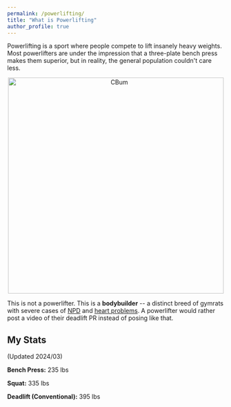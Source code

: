 ```yaml
---
permalink: /powerlifting/
title: "What is Powerlifting"
author_profile: true
---
```

Powerlifting is a sport where people compete to lift insanely heavy weights. Most powerlifters are under the impression that a three-plate bench press makes them superior, but in reality, the general population couldn't care less.

<div style="text-align: center;">
    <img src="https://blog.priceplow.com/wp-content/uploads/cbum-olympia-stage.jpg" alt="CBum" width="500"/>
</div>

This is not a powerlifter. This is a **bodybuilder** -- a distinct breed of gymrats with severe cases of [NPD](https://en.wikipedia.org/wiki/Narcissistic_personality_disorder) and [heart problems](https://www.ncbi.nlm.nih.gov/pmc/articles/PMC9781327/). A powerlifter would rather post a video of their deadlift PR instead of posing like that.

## My Stats
(Updated 2024/03)

**Bench Press:** 235 lbs 

**Squat:** 335 lbs

**Deadlift (Conventional):** 395 lbs